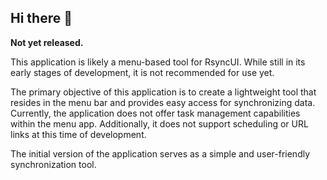 ## Hi there 👋

**Not yet released.** 

This application is likely a menu-based tool for RsyncUI. While still in its early stages of development, it is not recommended for use yet.

The primary objective of this application is to create a lightweight tool that resides in the menu bar and provides easy access for synchronizing data. Currently, the application does not offer task management capabilities within the menu app. Additionally, it does not support scheduling or URL links at this time of development.

The initial version of the application serves as a simple and user-friendly synchronization tool.


